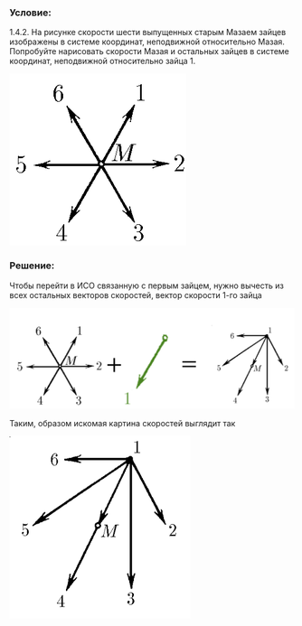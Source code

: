 ###  Условие:

$1.4.2.$ На рисунке скорости шести выпущенных старым Мазаем зайцев изображены в системе координат, неподвижной относительно Мазая. Попробуйте нарисовать скорости Мазая и остальных зайцев в системе координат, неподвижной относительно зайца $1$.

![ К задаче 1.4.2 |313x304, 26%](../../img/1.4.2/statement.png)

###  Решение:

Чтобы перейти в ИСО связанную с первым зайцем, нужно вычесть из всех остальных векторов скоростей, вектор скорости 1-го зайца

![|1265x451, 67%](../../img/1.4.2/sol.png)

Таким, образом искомая картина скоростей выглядит так

![ Скорости зайцев в ИСО первого зайца |320x323, 26%](../../img/1.4.2/ans.png)